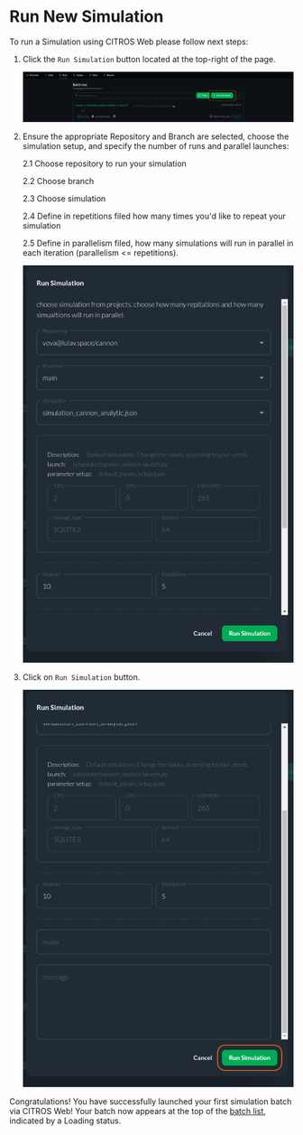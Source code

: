 # Run New Simulation

To run a Simulation using CITROS Web please follow next steps:

1. Click the ```Run Simulation``` button located at the top-right of the page.

   ![png](img/quick2.png "Final Countdown")

2. Ensure the appropriate Repository and Branch are selected, choose the simulation setup, and specify the number of runs and parallel launches:

   2.1 Choose repository to run your simulation

   2.2 Choose branch

   2.3 Choose simulation

   2.4 Define in repetitions filed how many times you'd like to repeat your simulation

   2.5 Define in parallelism filed, how many simulations will run in parallel in each iteration (parallelism <= repetitions).

   ![png](img/quick3.png "Ignition!")

3. Click on ```Run Simulation``` button.

   ![png](img/quick4.png "Lift-Off!")

Congratulations! You have successfully launched your first simulation batch via CITROS Web!
Your batch now appears at the top of the [batch list](/docs/simulations/sim_runs_page.md), indicated by a Loading status. 